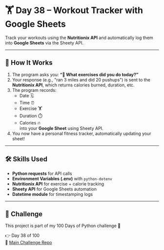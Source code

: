# 🏋️ Day 38 – Workout Tracker with Google Sheets

Track your workouts using the **Nutritionix API** and automatically log them into **Google Sheets** via the Sheety API.

---

## 🚀 How It Works
1. The program asks you: **“💪 What exercises did you do today?”**
2. Your response (e.g., "ran 3 miles and did 20 pushups") is sent to the **Nutritionix API**, which returns calories burned, duration, etc.
3. The program records:
   - Date 🗓️
   - Time ⏰
   - Exercise 🏋️
   - Duration ⏱️
   - Calories 🔥  
   into your **Google Sheet** using Sheety API.
4. You now have a personal fitness tracker, automatically updating your sheet!

---

## 🛠 Skills Used
- **Python requests** for API calls  
- **Environment Variables (.env)** with `python-dotenv`  
- **Nutritionix API** for exercise + calorie tracking  
- **Sheety API** for Google Sheets automation  
- **Datetime module** for timestamping logs  

---

## 📅 Challenge
This project is part of my 100 Days of Python challenge 🎯  

👉 Day 38 of 100  
🔗 [Main Challenge Repo](https://github.com/yourusername/100-Days-of-Python)

